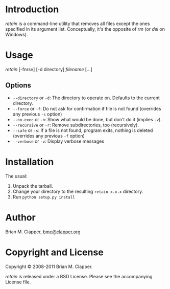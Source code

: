 # Introduction

*retain* is a command-line utility that removes all files except the ones
specified in its argument list. Conceptually, it's the opposite of
*rm* (or *del* on Windows).

# Usage

*retain* [-fnrsv] [-d directory] *filename* [...]

## Options

* `--directory` or `-d`: The directory to operate on. Defaults to the current directory.
* `--force` or `-f`: Do not ask for confirmation if file is not found (overrides any previous `-s` option)
* `--no-exec` or `-n`: Show what would be done, but don't do it (implies `-v`).
* `--recursive` or `-r`: Remove subdirectories, too (recursively).
* `--safe` or `-s`: If a file is not found, program exits, nothing is deleted (overrides any previous `-f` option)
* `--verbose` or `-v`: Display verbose messages

# Installation

The usual:

1. Unpack the tarball.
2. Change your directory to the resulting `retain-x.x.x` directory.
3. Run `python setup.py install`

# Author

Brian M. Clapper, [bmc@clapper.org](mailto:bmc@clapper.org)

# Copyright and License

Copyright &copy; 2008-2011 Brian M. Clapper.

*retain* is released under a BSD License. Please see the accompanying
License file.

